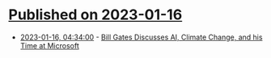 # [Published on 2023-01-16](index.md)

* [2023-01-16, 04:34:00](https://news.slashdot.org/story/23/01/16/0327227/bill-gates-discusses-ai-climate-change-and-his-time-at-microsoft?utm_source=rss1.0mainlinkanon&utm_medium=feed) - [Bill Gates Discusses AI, Climate Change, and his Time at Microsoft](https://news.slashdot.org/story/23/01/16/0327227/bill-gates-discusses-ai-climate-change-and-his-time-at-microsoft?utm_source=rss1.0mainlinkanon&utm_medium=feed)
